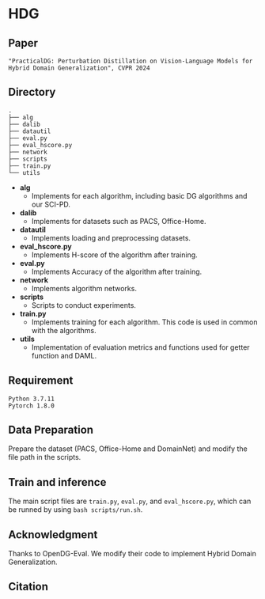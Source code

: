 # HDG

## Paper
```
"PracticalDG: Perturbation Distillation on Vision-Language Models for Hybrid Domain Generalization", CVPR 2024
```

## Directory
```
.
├── alg
├── dalib
├── datautil
├── eval.py
├── eval_hscore.py
├── network
├── scripts
├── train.py
└── utils
```
- __alg__
  - Implements for each algorithm, including basic DG algorithms and our SCI-PD.
- __dalib__
  -  Implements for datasets such as PACS, Office-Home.
- __datautil__
  - Implements loading and preprocessing datasets.
- __eval_hscore.py__
  - Implements H-score of the algorithm after training.
- __eval.py__
  - Implements Accuracy of the algorithm after training.
- __network__
  - Implements algorithm networks.
- __scripts__
  - Scripts to conduct experiments.
- __train.py__
  - Implements training for each algorithm. This code is used in common with the algorithms.
- __utils__
  - Implementation of evaluation metrics and functions used for getter function and DAML.

## Requirement
```
Python 3.7.11
Pytorch 1.8.0
```


## Data Preparation
Prepare the dataset (PACS, Office-Home and DomainNet) and modify the file path in the scripts.

## Train and inference
The main script files are `train.py`, `eval.py`, and `eval_hscore.py`, which can be runned by using `bash scripts/run.sh`.

## Acknowledgment
Thanks to OpenDG-Eval. We modify their code to implement Hybrid Domain Generalization.

## Citation
